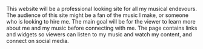 This website will be a professional looking site for all my musical endevours.
The audience of this site might be a fan of the music I make, or someone who is looking to hire me.
The main goal will be for the viewer to learn more about me and my music before connecting with me.
The page contains links and widgets so viewers can listen to my music and watch my content, and connect on social media.
